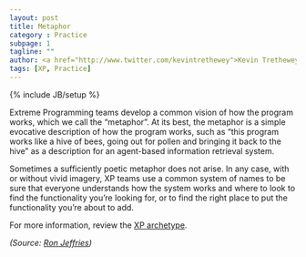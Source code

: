 ```yaml
---
layout: post
title: Metaphor
category : Practice
subpage: 1
tagline: ""
author: <a href="http://www.twitter.com/kevintrethewey">Kevin Trethewey</a>
tags: [XP, Practice]
---
```

{% include JB/setup %}

Extreme Programming teams develop a common vision of how the program works, which we call the “metaphor”. At its best, the metaphor is a simple evocative description of how the program works, such as “this program works like a hive of bees, going out for pollen and bringing it back to the hive” as a description for an agent-based information retrieval system.

Sometimes a sufficiently poetic metaphor does not arise. In any case, with or without vivid imagery, XP teams use a common system of names to be sure that everyone understands how the system works and where to look to find the functionality you’re looking for, or to find the right place to put the functionality you’re about to add.

For more information, review the [XP archetype](/archetype/XP).

*(Source: [Ron Jeffries](http://ronjeffries.com/xprog/what-is-extreme-programming))*

